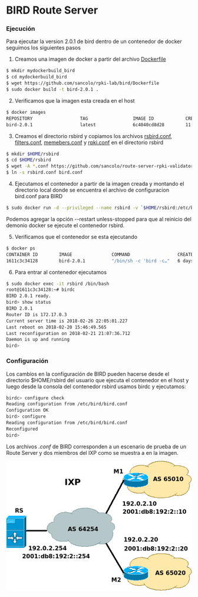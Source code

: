 # BIRD Route Server

### Ejecución
Para ejecutar la version 2.0.1 de bird dentro de un contenedor de docker seguimos los siguientes pasos

1. Creamos una imagen de docker a partir del archivo [Dockerfile](Dockerfile)
```sh
$ mkdir mydockerbuild_bird
$ cd mydockerbuild_bird
$ wget https://github.com/sancolo/rpki-lab/bird/Dockerfile
$ sudo docker build -t bird-2.0.1 .
```
2. Verificamos que la imagen esta creada en el host
```sh
$ docker images
REPOSITORY                  TAG                 IMAGE ID            CREATED             SIZE
bird-2.0.1                  latest              6c4040cd8d28        11 days ago         392MB
```
3. Creamos el directorio rsbird y copiamos los archivos [rsbird.conf](rsbird.conf), [filters.conf](filters.conf), [memebers.conf](members.conf) y [rpki.conf](rpki.conf) en el directorio rsbird
```sh
$ mkdir $HOME/rsbird
$ cd $HOME/rsbird
$ wget -A *.conf https://github.com/sancolo/route-server-rpki-validator/bird/
$ ln -s rsbird.conf bird.conf
```
4. Ejecutamos el contenedor a partir de la imagen creada y montando el directorio local donde se encuentra el archivo de configuracion bird.conf para BIRD
```sh
$ sudo docker run -d --privileged --name rsbird -v `$HOME/rsbird:/etc/bird:rw -h rsbird -p 179:179 bird-2.0.1
```
Podemos agregar la opción --restart unless-stopped para que al reinicio del demonio docker se ejecute el contenedor rsbird.

5. Verificamos que el contenedor se esta ejecutando
```sh
$ docker ps
CONTAINER ID        IMAGE               COMMAND                  CREATED             STATUS        PORTS        NAMES
1611c3c34128        bird-2.0.1          "/bin/sh -c 'bird -c…"   6 days ago          Up 6 days     179/tcp      rsbird
```
6. Para entrar al contenedor ejecutamos
```sh
$ sudo docker exec -it rsbird /bin/bash
root@1611c3c34128:~# birdc
BIRD 2.0.1 ready.
bird> show status
BIRD 2.0.1
Router ID is 172.17.0.3
Current server time is 2018-02-26 22:05:01.227
Last reboot on 2018-02-20 15:46:49.565
Last reconfiguration on 2018-02-21 21:07:36.712
Daemon is up and running
bird>     
```

### Configuración

Los cambios en la configuración de BIRD pueden hacerse desde el directorio $HOME/rsbird del usuario que ejecuta el contenedor en el host y luego desde la consola del contenedor rsbird usamos birdc y ejecutamos:
```sh
birdc> configure check
Reading configuration from /etc/bird/bird.conf
Configuration OK
bird> configure 
Reading configuration from /etc/bird/bird.conf
Reconfigured
bird>
```

Los archivos *.conf* de BIRD corresponden a un escenario de prueba de un Route Server y dos miembros del IXP como se muestra a en la imagen.

![](IXP_RS_2M.png)
 
